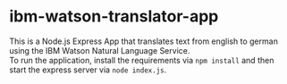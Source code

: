 # ibm-watson-translator-app
This is a Node.js Express App that translates text from english to german using the IBM Watson Natural Language Service.    
To run the application, install the requirements via `npm install` and then start the express server via `node index.js`.
